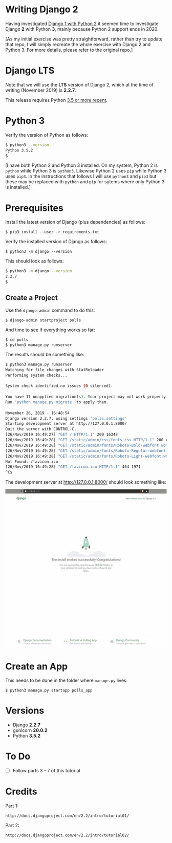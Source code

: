 # Writing Django 2

Having investigated [Django 1 with Python 2](http://github.com/mramshaw/Writing_Django) it seemed
time to investigate Django __2__ with Python __3__, mainly because Python 2 support ends in 2020.

[As my initial exercise was pretty straightforward, rather than try to update that repo, I will
 simply recreate the whole exercise with Django 2 and Python 3. For more details, please refer to
 the original repo.]

# Django LTS

Note that we will use the __LTS__ version of Django 2, which at the time of writing (November 2019)
is __2.2.7__.

This release requires Python [3.5 or more recent](http://docs.djangoproject.com/en/2.2/faq/install/#faq-python-version-support).

# Python 3

Verify the version of Python as follows:

```bash
$ python3 --version
Python 3.5.2
$
```

[I have both Python 2 and Python 3 installed. On my system, Python 2 is `python`
 while Python 3 is `python3`. Likewise Python 2 uses `pip` while Python 3 uses
 `pip3`. In the instructions that follows I will use `python3` and `pip3` but
 these may be replaced with `python` and `pip` for sytems where only Python 3
 is installed.]

# Prerequisites

Install the latest version of Django (plus dependencies) as follows:

    $ pip3 install --user -r requirements.txt

Verify the installed version of Django as follows:

    $ python3 -m django --version

This should look as follows:

```bash
$ python3 -m django --version
2.2.7
$
```

## Create a Project

Use the `django-admin` command to do this:

    $ django-admin startproject polls

And time to see if everything works so far:

    $ cd polls
    $ python3 manage.py runserver

The results should be something like:

```bash
$ python3 manage.py runserver
Watching for file changes with StatReloader
Performing system checks...

System check identified no issues (0 silenced).

You have 17 unapplied migration(s). Your project may not work properly until you apply the migrations for app(s): admin, auth, contenttypes, sessions.
Run 'python manage.py migrate' to apply them.

November 26, 2019 - 16:48:54
Django version 2.2.7, using settings 'polls.settings'
Starting development server at http://127.0.0.1:8000/
Quit the server with CONTROL-C.
[26/Nov/2019 16:49:27] "GET / HTTP/1.1" 200 16348
[26/Nov/2019 16:49:28] "GET /static/admin/css/fonts.css HTTP/1.1" 200 423
[26/Nov/2019 16:49:28] "GET /static/admin/fonts/Roboto-Bold-webfont.woff HTTP/1.1" 200 86184
[26/Nov/2019 16:49:28] "GET /static/admin/fonts/Roboto-Regular-webfont.woff HTTP/1.1" 200 85876
[26/Nov/2019 16:49:28] "GET /static/admin/fonts/Roboto-Light-webfont.woff HTTP/1.1" 200 85692
Not Found: /favicon.ico
[26/Nov/2019 16:49:28] "GET /favicon.ico HTTP/1.1" 404 1971
^C$
```

The development server at http://127.0.0.1:8000/ should look something like:

![Development_Server](images/Development_Server.png)

# Create an App

This needs to be done in the folder where `manage.py` lives:

    $ python3 manage.py startapp polls_app

# Versions

* Django __2.2.7__
* gunicorn __20.0.2__
* Python __3.5.2__

# To Do

- [ ] Follow parts 3 - 7 of this tutorial

# Credits

Part 1:

    http://docs.djangoproject.com/en/2.2/intro/tutorial01/

Part 2:

    http://docs.djangoproject.com/en/2.2/intro/tutorial02/
